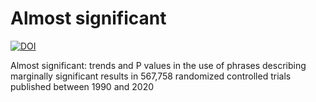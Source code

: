 # Almost significant

[![DOI](https://zenodo.org/badge/319907261.svg)](https://zenodo.org/badge/latestdoi/319907261)

Almost significant: trends and P values in the use of phrases describing marginally significant results in 567,758 randomized controlled trials published between 1990 and 2020
